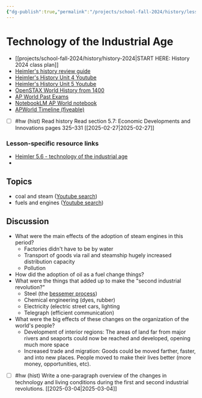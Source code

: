```yaml
---
{"dg-publish":true,"permalink":"/projects/school-fall-2024/history/lessons/industrial-tech/"}
---
```



#  Technology of the Industrial Age

- [[projects/school-fall-2024/history/history-2024\|START HERE: History 2024 class plan]]
- [Heimler's history review guide](https://resources.heimlershistory.com/products/ap-world-heimler-review-guide)
- [Heimler's History Unit 4 Youtube](https://www.youtube.com/playlist?list=PLEHRHjICEfDVG6osVMx-168RjRmHv7eby)
- [Heimler's History Unit 5 Youtube](https://www.youtube.com/playlist?list=PLEHRHjICEfDVqlm9W8s3LiDUJDF_M7eBv)
- [OpenSTAX World History from 1400](https://openstax.org/books/world-history-volume-2/pages/1-introduction)
- [AP World Past Exams](https://apcentral.collegeboard.org/courses/ap-world-history/exam/past-exam-questions)
- [NotebookLM AP World notebook](https://notebooklm.google.com/notebook/94b83796-38ce-42a3-b8c6-61630d55f2a2)
- [APWorld Timeline (fiveable)](https://library.fiveable.me/ap-world/faqs/ultimate-ap-world-timeline/blog/7wbnilPDIokeXB7TZ9e3)




- [ ] #hw (hist) Read history  Read section 5.7: Economic Developments and Innovations pages 325–331 [[2025-02-27\|2025-02-27]] 

### Lesson-specific resource links


- [Heimler 5.6 - technology of the industrial age](https://www.youtube.com/watch?v=1s7b-guOZ_8&list=PLEHRHjICEfDVqlm9W8s3LiDUJDF_M7eBv&index=5) 
-  

## Topics


- coal and steam ([Youtube search](https://www.youtube.com/results?search_query=coal%20and%20steam))
- fuels and engines ([Youtube search](https://www.youtube.com/results?search_query=fuels%20and%20engines))


## Discussion

- What were the main effects of the adoption of steam engines in this period?
    - Factories didn't have to be by water
    - Transport of goods via rail and steamship hugely increased distribution capacity
    - Pollution
- How did the adoption of oil as a fuel change things?
- What were the things that added up to make the "second industrial revolution?"
    - Steel (the [bessemer process](https://www.youtube.com/watch?v=dypdoLm4Rn8))
    - Chemical engineering (dyes, rubber)
    - Electricity (electric street cars, lighting
    - Telegraph (efficient communication)
- What were the big effects of these changes on the organization of the world's people?
    - Development of interior regions: The areas of land far from major rivers and seaports could now be reached and developed, opening much more space 
    - Increased trade and migration: Goods could be moved farther, faster, and into new places. People moved to make their lives better (more money, opportunities, etc).

- [ ] #hw (hist) Write a one-paragraph overview of the changes in technology and living conditions during the first and second industrial revolutions.  [[2025-03-04\|2025-03-04]]
